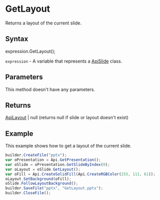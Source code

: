# GetLayout

Returns a layout of the current slide.

## Syntax

expression.GetLayout();

`expression` - A variable that represents a [ApiSlide](../ApiSlide.md) class.

## Parameters

This method doesn't have any parameters.

## Returns

[ApiLayout](../../ApiLayout/ApiLayout.md) &#124; null (returns null if slide or layout doesn't exist)

## Example

This example shows how to get a layout of the current slide.

```javascript
builder.CreateFile("pptx");
var oPresentation = Api.GetPresentation();
var oSlide = oPresentation.GetSlideByIndex(0);
var oLayout = oSlide.GetLayout();
var oFill = Api.CreateSolidFill(Api.CreateRGBColor(255, 111, 61));
oLayout.SetBackground(oFill);
oSlide.FollowLayoutBackground();
builder.SaveFile("pptx", "GetLayout.pptx");
builder.CloseFile();
```
